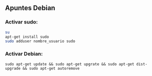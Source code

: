 ## Apuntes Debian

### Activar sudo:

```sh
su
apt-get install sudo
sudo adduser nombre_usuario sudo
```

### Activar Debian:

```
sudo apt-get update && sudo apt-get upgrate && sudo apt-get dist-upgrade && sudo apt-get autoremove
```
